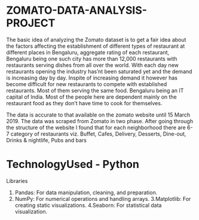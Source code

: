 # ZOMATO-DATA-ANALYSIS-PROJECT

The basic idea of analyzing the Zomato dataset is to get a fair idea about the factors affecting the establishment of different types of restaurant at different places in Bengaluru, aggregate rating of each restaurant, Bengaluru being one such city has more than 12,000 restaurants with restaurants serving dishes from all over the world. With each day new restaurants opening the industry has’nt been saturated yet and the demand is increasing day by day. Inspite of increasing demand it however has become difficult for new restaurants to compete with established restaurants. Most of them serving the same food. Bengaluru being an IT capital of India. Most of the people here are dependent mainly on the restaurant food as they don’t have time to cook for themselves.

The data is accurate to that available on the zomato website until 15 March 2019. The data was scraped from Zomato in two phase. After going through the structure of the website I found that for each neighborhood there are 6-7 category of restaurants viz. Buffet, Cafes, Delivery, Desserts, Dine-out, Drinks & nightlife, Pubs and bars

# TechnologyUsed - Python
Libraries
1. Pandas: For data manipulation, cleaning, and preparation.
2. NumPy: For numerical operations and handling arrays.
3.Matplotlib: For creating static visualizations.
4.Seaborn: For statistical data visualization.



